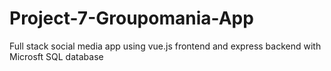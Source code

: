 # Project-7-Groupomania-App

Full stack social media app using vue.js frontend and express backend with Microsft SQL database

